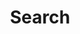 ---
title: "Search" # in any language you want
layout: "search" # necessary for search
summary: "search"
placeholder: "🔍 Seeking a writeup or post? Start your search here!"
---